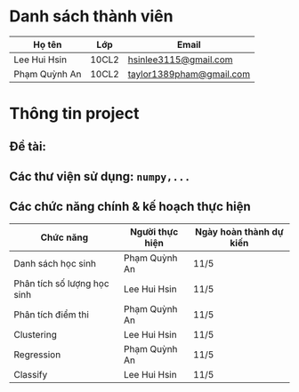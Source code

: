 # Danh sách thành viên
| Họ tên  | Lớp         | Email       |
| ----- | ------------- | ----------- |
| Lee Hui Hsin | 10CL2 | hsinlee3115@gmail.com |
| Phạm Quỳnh An  | 10CL2 | taylor1389pham@gmail.com  |
# Thông tin project
## Đề tài:
## Các thư viện sử dụng: ```numpy,...```
## Các chức năng chính & kế hoạch thực hiện
| Chức năng  | Người thực hiện        | Ngày hoàn thành dự kiến      |
| ----- | ------------- | ----------- |
| Danh sách học sinh |  Phạm Quỳnh An | 11/5 |
| Phân tích số lượng học sinh |  Lee Hui Hsin | 11/5 |
| Phân tích điểm thi |  Phạm Quỳnh An | 11/5 |
| Clustering |  Lee Hui Hsin| 11/5 |
| Regression |  Phạm Quỳnh An | 11/5 |
| Classify |  Lee Hui Hsin | 11/5 |
